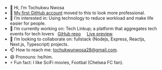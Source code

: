 - 👋 Hi, I’m Tochukwu Nwosa
- 💪 [My first GitHub account](https://github.com/obere4u)  moved to this to look more professional.
- 👀 I’m interested in: Using technology to reduce workload and make life easier for people.
- 🌱 I’m currently working on:  Tech Linkup; a platform that aggregates tech events for tech lovers &nbsp; [GiHub repo](https://github.com/tochukwunwosa/linkup)   &nbsp; &nbsp;  [Live preview](https://tech-linkup.vercel.app).
- 💞️ I’m looking to collaborate on: fullstack (Nodejs, Express, Reactjs, Next.js, Typescript) projects.
- 📫 How to reach me: tochukwunwosa28@gmail.com.
- 😄 Pronouns: he/him.
- ⚡ Fun fact: I like SciFi movies, Footbal (Chelsea FC fan).

<!---
tochukwunwosa/tochukwunwosa is a ✨ special ✨ repository because its `README.md` (this file) appears on your GitHub profile.
You can click the Preview link to take a look at your changes.
--->
